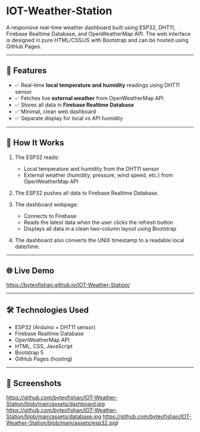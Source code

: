 # IOT-Weather-Station


A responsive real-time weather dashboard built using ESP32, DHT11, Firebase Realtime Database, and OpenWeatherMap API. The web interface is designed in pure HTML/CSS/JS with Bootstrap and can be hosted using GitHub Pages.

---

## 📌 Features

- ✅ Real-time **local temperature and humidity** readings using DHT11 sensor
- ✅ Fetches live **external weather** from OpenWeatherMap API
- ✅ Stores all data in **Firebase Realtime Database**
- ✅ Minimal, clean web dashboard
- ✅ Separate display for local vs API humidity

---

## 🧠 How It Works

1. The ESP32 reads:
   - Local temperature and humidity from the DHT11 sensor
   - External weather (humidity, pressure, wind speed, etc.) from OpenWeatherMap API

2. The ESP32 pushes all data to Firebase Realtime Database.

3. The dashboard webpage:
   - Connects to Firebase
   - Reads the latest data when the user clicks the refresh button
   - Displays all data in a clean two-column layout using Bootstrap

4. The dashboard also converts the UNIX timestamp to a readable local date/time.

---

## 🌐 Live Demo
https://byteofishan.github.io/IOT-Weather-Station/


---

## 🛠️ Technologies Used
- ESP32 (Arduino + DHT11 sensor)
- Firebase Realtime Database
- OpenWeatherMap API
- HTML, CSS, JavaScript
- Bootstrap 5
- GitHub Pages (hosting)

  
---

## 🧪 Screenshots

https://github.com/byteofishan/IOT-Weather-Station/blob/main/assets/dashboard.jpg
https://github.com/byteofishan/IOT-Weather-Station/blob/main/assets/database.jpg
https://github.com/byteofishan/IOT-Weather-Station/blob/main/assets/esp32.jpg)



